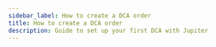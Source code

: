 ```yaml
---
sidebar_label: How to create a DCA order
title: How to create a DCA order
description: Guide to set up your first DCA with Jupiter
---
```


<head>
    <title>DCA Guide: Set Up</title>
    <meta name="twitter:card" content="summary" />
</head>

